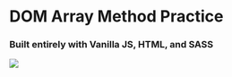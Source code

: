 # DOM Array Method Practice

### Built entirely with Vanilla JS, HTML, and SASS

<img src="https://github.com/RobbieProkop/25_vanilla_js_micro_projects/blob/master/exchange_rate_calc/img/exchange-screen.png" />

